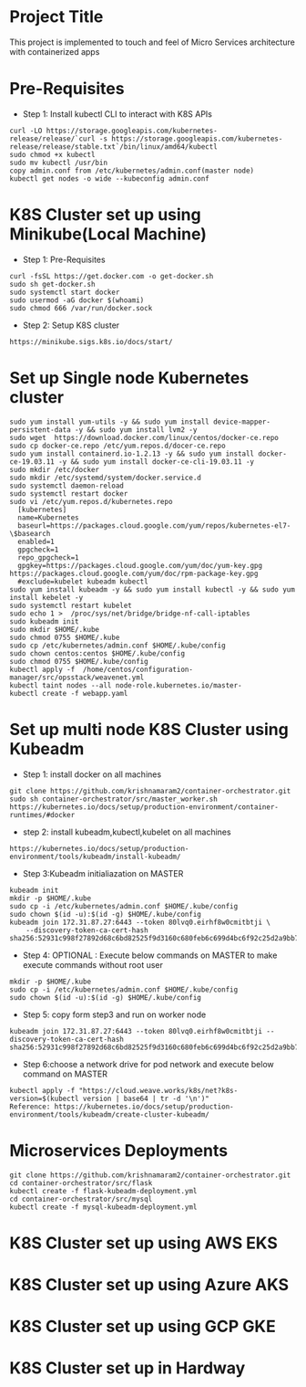 # Project Title
This project is implemented to touch and feel of Micro Services architecture with containerized apps
# Pre-Requisites
* Step 1: Install kubectl CLI to interact with K8S APIs
```
curl -LO https://storage.googleapis.com/kubernetes-release/release/`curl -s https://storage.googleapis.com/kubernetes-release/release/stable.txt`/bin/linux/amd64/kubectl
sudo chmod +x kubectl
sudo mv kubectl /usr/bin
copy admin.conf from /etc/kubernetes/admin.conf(master node)
kubectl get nodes -o wide --kubeconfig admin.conf
```
# K8S Cluster set up using Minikube(Local Machine)
* Step 1: Pre-Requisites
```
curl -fsSL https://get.docker.com -o get-docker.sh
sudo sh get-docker.sh
sudo systemctl start docker
sudo usermod -aG docker $(whoami) 
sudo chmod 666 /var/run/docker.sock
```
* Step 2: Setup K8S cluster
```
https://minikube.sigs.k8s.io/docs/start/
```
# Set up Single node Kubernetes cluster
```
sudo yum install yum-utils -y && sudo yum install device-mapper-persistent-data -y && sudo yum install lvm2 -y
sudo wget  https://download.docker.com/linux/centos/docker-ce.repo 
sudo cp docker-ce.repo /etc/yum.repos.d/docer-ce.repo
sudo yum install containerd.io-1.2.13 -y && sudo yum install docker-ce-19.03.11 -y && sudo yum install docker-ce-cli-19.03.11 -y
sudo mkdir /etc/docker
sudo mkdir /etc/systemd/system/docker.service.d
sudo systemctl daemon-reload
sudo systemctl restart docker
sudo vi /etc/yum.repos.d/kubernetes.repo
  [kubernetes]
  name=Kubernetes
  baseurl=https://packages.cloud.google.com/yum/repos/kubernetes-el7-\$basearch
  enabled=1
  gpgcheck=1
  repo_gpgcheck=1
  gpgkey=https://packages.cloud.google.com/yum/doc/yum-key.gpg https://packages.cloud.google.com/yum/doc/rpm-package-key.gpg
  #exclude=kubelet kubeadm kubectl
sudo yum install kubeadm -y && sudo yum install kubectl -y && sudo yum install kebelet -y
sudo systemctl restart kubelet
sudo echo 1 >  /proc/sys/net/bridge/bridge-nf-call-iptables
sudo kubeadm init
sudo mkdir $HOME/.kube
sudo chmod 0755 $HOME/.kube
sudo cp /etc/kubernetes/admin.conf $HOME/.kube/config
sudo chown centos:centos $HOME/.kube/config
sudo chmod 0755 $HOME/.kube/config
kubectl apply -f  /home/centos/configuration-manager/src/opsstack/weavenet.yml
kubectl taint nodes --all node-role.kubernetes.io/master-
kubectl create -f webapp.yaml
```
# Set up multi node K8S Cluster using Kubeadm 
* Step 1: install docker on all machines
```
git clone https://github.com/krishnamaram2/container-orchestrator.git
sudo sh container-orchestrator/src/master_worker.sh
https://kubernetes.io/docs/setup/production-environment/container-runtimes/#docker
```
* step 2: install kubeadm,kubectl,kubelet on all machines
```
https://kubernetes.io/docs/setup/production-environment/tools/kubeadm/install-kubeadm/
```
* Step 3:Kubeadm initialiazation on MASTER
```
kubeadm init
mkdir -p $HOME/.kube
sudo cp -i /etc/kubernetes/admin.conf $HOME/.kube/config
sudo chown $(id -u):$(id -g) $HOME/.kube/config
kubeadm join 172.31.87.27:6443 --token 80lvq0.eirhf8w0cmitbtji \
    --discovery-token-ca-cert-hash sha256:52931c998f27892d68c6bd82525f9d3160c680feb6c699d4bc6f92c25d2a9bb7
```
* Step 4: OPTIONAL : Execute below commands on MASTER to make execute commands without root user
```
mkdir -p $HOME/.kube
sudo cp -i /etc/kubernetes/admin.conf $HOME/.kube/config
sudo chown $(id -u):$(id -g) $HOME/.kube/config
```
* Step 5: copy form step3 and run on worker node
```
kubeadm join 172.31.87.27:6443 --token 80lvq0.eirhf8w0cmitbtji --discovery-token-ca-cert-hash sha256:52931c998f27892d68c6bd82525f9d3160c680feb6c699d4bc6f92c25d2a9bb7 
```
* Step 6:choose a network drive for pod network  and execute below command on MASTER
```
kubectl apply -f "https://cloud.weave.works/k8s/net?k8s-version=$(kubectl version | base64 | tr -d '\n')"
Reference: https://kubernetes.io/docs/setup/production-environment/tools/kubeadm/create-cluster-kubeadm/
```
# Microservices Deployments
```
git clone https://github.com/krishnamaram2/container-orchestrator.git
cd container-orchestrator/src/flask
kubectl create -f flask-kubeadm-deployment.yml
cd container-orchestrator/src/mysql
kubectl create -f mysql-kubeadm-deployment.yml
```
# K8S Cluster set up using AWS EKS

# K8S Cluster set up using Azure AKS

# K8S Cluster set up using GCP GKE

# K8S Cluster set up in Hardway
